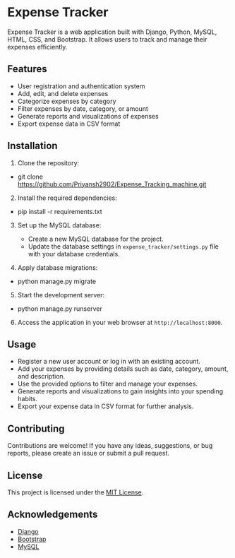 # Expense Tracker

Expense Tracker is a web application built with Django, Python, MySQL, HTML, CSS, and Bootstrap. It allows users to track and manage their expenses efficiently.

## Features

- User registration and authentication system
- Add, edit, and delete expenses
- Categorize expenses by category
- Filter expenses by date, category, or amount
- Generate reports and visualizations of expenses
- Export expense data in CSV format

## Installation

1. Clone the repository:

 - git clone https://github.com/Priyansh2902/Expense_Tracking_machine.git
 
 
2. Install the required dependencies:

- pip install -r requirements.txt


3. Set up the MySQL database:
   - Create a new MySQL database for the project.
   - Update the database settings in `expense_tracker/settings.py` file with your database credentials.

4. Apply database migrations:

- python manage.py migrate


5. Start the development server:

- python manage.py runserver


6. Access the application in your web browser at `http://localhost:8000`.

## Usage

- Register a new user account or log in with an existing account.
- Add your expenses by providing details such as date, category, amount, and description.
- Use the provided options to filter and manage your expenses.
- Generate reports and visualizations to gain insights into your spending habits.
- Export your expense data in CSV format for further analysis.

## Contributing

Contributions are welcome! If you have any ideas, suggestions, or bug reports, please create an issue or submit a pull request.

## License

This project is licensed under the [MIT License](LICENSE).

## Acknowledgements

- [Django](https://www.djangoproject.com/)
- [Bootstrap](https://getbootstrap.com/)
- [MySQL](https://www.mysql.com/)




